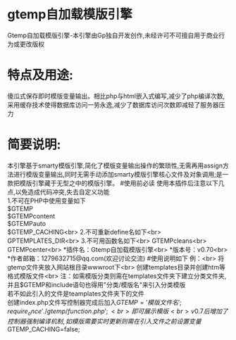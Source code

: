 # gtemp自加载模版引擎
Gtemp自加载模版引擎-本引擎由Gp独自开发创作,未经许可不可擅自用于商业行为或更改版权
# 特点及用途:
傻瓜式保存即时模版变量输出。相比php与html嵌入式编写,减少了php编译次数,采用缓存技术使得数据库访问一劳永逸,减少了数据库访问次数即减轻了服务器压力
# 简要说明:
本引擎基于smarty模版引擎,简化了模版变量输出操作的繁琐性,无需再用assign方法进行模版变量输出,同时无需手动添加smarty模版引擎核心文件及对象调用;是一款把模版引擎藏于无型之中的模版引擎。
#使用前必读
使用本插件后注意以下几点,以免造成代码冲突,失去自定义功能<br>
1.不可在PHP中使用变量如下<br>
$GTEMP<br>
$GTEMPcontent<br>
$GTEMPauto<br>
$GTEMP_CACHING<br>
2.不可重新define名如下<br>
GPTEMPLATES_DIR<br>
3.不可用函数名如下<br>
GTEMPcleans<br>
GTEMPcenter<br>
*插件名：Gtemp自加载模版引擎<br>
*版本号：v0.70<br>
*作者邮箱：1279632715@qq.com(欢迎讨论交流)
#使用说明如下
例：<br>
将gtemp文件夹放入网站根目录wwwroot下<br>
创建templates目录并创建htm等格式模版文件<br>
注：如需模版分类则需在templates文件夹下建立分类文件夹,并且$GTEMP和include语句也得用"分类/模版名"来引入分类模版<br>
若不如此引入的文件是teamplates文件夹下的文件<br>
创建index.php文件写控制器完成后加入$GTEMP='模版文件名';require_once './gtemp/function.php';<br>
即可展示模版<br>
v0.7后增加了控制器强制编译机制,如模版需要实时更新则需在引入文件之前设置变量$GTEMP_CACHING=false;<br>

